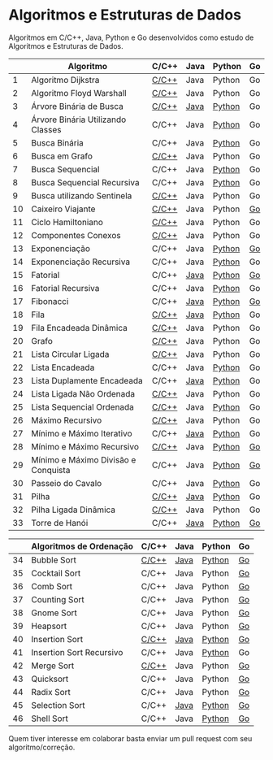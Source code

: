 # Algoritmos e Estruturas de Dados

Algoritmos em C/C++, Java, Python e Go desenvolvidos como estudo de Algoritmos e Estruturas de Dados.

|    | Algoritmo                           | C/C++ | Java | Python | Go |
|----|-------------------------------------|-------|------|--------|----|
| 1  | Algoritmo Dijkstra                  | [C/C++](/C/AlgoritmoDijkstra.c) | Java | Python | Go |
| 2  | Algoritmo Floyd Warshall            | [C/C++](/C/AlgoritmoFloydWarshall.c) | Java | Python | Go |
| 3  | Árvore Binária de Busca             | [C/C++](/C/ArvoreBinariaDeBusca.c) | [Java](/Java/ArvoreDeBuscaBinaria.java) | [Python](/Python/ArvoreBinariaDeBusca.py) | Go |
| 4  | Árvore Binária Utilizando Classes   | C/C++ | Java | [Python](/Python/BinaryTree.py) | Go |
| 5  | Busca Binária                       | C/C++ | Java | [Python](/Python/BuscaBinaria.py) | Go |
| 6  | Busca em Grafo                      | [C/C++](/C/BuscaEmGrafo.c) | Java | Python | Go |
| 7  | Busca Sequencial                    | C/C++ | Java | [Python](/Python/BuscaSequencial.py) | Go |
| 8  | Busca Sequencial Recursiva          | C/C++ | Java | [Python](/Python/BuscaSequencialRecursiva.py) | Go |
| 9  | Busca utilizando Sentinela          | [C/C++](/C/BuscaSentinela.c) | Java | Python | Go |
| 10 | Caixeiro Viajante                   | [C/C++](/C/CaixeiroViajante.c) | Java | Python | [Go](/GoLang/caixeiroviajante/caixeiroviajante.go) |
| 11 | Ciclo Hamiltoniano                  | [C/C++](/C/CicloHamiltoniano.c) | Java | Python | Go |
| 12 | Componentes Conexos                 | [C/C++](/C/ComponentesConexos.c) | Java | Python | Go |
| 13 | Exponenciação                       | C/C++ | Java | [Python](/Python/Exponenciacao.py) | [Go](/GoLang/exponenciacao/exponenciacao.go) |
| 14 | Exponenciação Recursiva             | C/C++ | Java | [Python](/Python/ExponenciacaoRecursiva.py) | Go |
| 15 | Fatorial                            | C/C++ | [Java](/Java/Fatorial.java) | [Python](/Python/Fatorial.py) | [Go](/GoLang/fatorial/fatorial.go) |
| 16 | Fatorial Recursiva                  | C/C++ | Java | [Python](/Python/FatorialRecursiva.py) | Go |
| 17 | Fibonacci                           | C/C++ | [Java](/Java/Fibonacci.java) | [Python](/Python/Fibonacci.py) | [Go](/GoLang/fibonacci/fibonacci.go) |
| 18 | Fila                                | [C/C++](/C/Fila.c) | [Java](/Java/Fila.java) | [Python](/Python/Fila.py) | Go |
| 19 | Fila Encadeada Dinâmica             | [C/C++](/C/FilaEncadeadaDinamica.c) | Java | Python | Go |
| 20 | Grafo                               | [C/C++](/C/Grafos.c) | Java | Python | Go |
| 21 | Lista Circular Ligada               | [C/C++](/C/ListaCircularLigada.c) | Java | Python | Go |
| 22 | Lista Encadeada                     | C/C++ | Java | [Python](/Python/ListaEncadeada.py) | Go |
| 23 | Lista Duplamente Encadeada          | C/C++ | [Java](/Java/ListaDuplamenteEncadeada.java) | [Python](/Python/ListaDuplamenteEncadeada.py) | Go |
| 24 | Lista Ligada Não Ordenada           | [C/C++](/C/ListaLigadaNaoOrdenada.c) | Java | Python | Go |
| 25 | Lista Sequencial Ordenada           | [C/C++](/C/ListaSequencialOrdenada.c) | Java | [Python](/Python/ListaSequencialOrdenada.py) | Go |
| 26 | Máximo Recursivo                    | [C/C++](/C/MaxRecursivo.c) | Java | Python | Go |
| 27 | Mínimo e Máximo Iterativo           | C/C++ | [Java](/Java/MaxMinArray.java) | [Python](/Python/MinMaxIterativo.py) | Go |
| 28 | Mínimo e Máximo Recursivo           | [C/C++](/C/MaxMinRecursivo.c) | Java | [Python](/Python/MaxMinRecursivo.py) | [Go](/GoLang/maximominimo/MaximoMinimo.go) |
| 29 | Mínimo e Máximo Divisão e Conquista | C/C++ | Java | [Python](/Python/MaxRecursivoDC.py) | [Go](/GoLang/maximominimo/MaximoMinimo.go) |
| 30 | Passeio do Cavalo                   | C/C++ | Java | [Python](/Python/PasseioDoCavalo.py) | Go |
| 31 | Pilha                               | [C/C++](/C/Pilha.c) | [Java](/Java/Pilha.java) | [Python](/Python/Pilha.py) | Go |
| 32 | Pilha Ligada Dinâmica               | [C/C++](/C/PilhaLigadaDinamica.c) | Java | Python | Go |
| 33 | Torre de Hanói                      | C/C++ | [Java](/Java/TorreDeHanoi.java) | [Python](/Python/TorreDeHanoi.py) | [Go](/GoLang/hanoi/hanoi.go) |

|    | Algoritmos de Ordenação             | C/C++ | Java | Python | Go |
|----|-------------------------------------|-------|------|--------|----|
| 34 | Bubble Sort                         | [C/C++](/C/BubbleSort.cpp) | [Java](/Java/BubbleSort.java) | [Python](/Python/BubbleSort.py) | [Go](/GoLang/bubbleSort/bubbleSort.go) |
| 35 | Cocktail Sort                       | C/C++ | Java | Python | [Go](/GoLang/cocktailsort/cocktailsort.go) |
| 36 | Comb Sort                           | C/C++ | Java | Python | [Go](/GoLang/combsort/combsort.go) |
| 37 | Counting Sort                       | C/C++ | Java | Python | [Go](/GoLang/countingsort/countingsort.go) |
| 38 | Gnome Sort                          | C/C++ | Java | Python | [Go](/GoLang/gnomesort/gnomesort.go) |
| 39 | Heapsort                            | C/C++ | Java | Python | [Go](/GoLang/heapsort/heapsort.go) |
| 40 | Insertion Sort                      | [C/C++](/C/InsertionSort.cpp) | [Java](/Java/InsertionSort.java) | [Python](/Python/InsertionSortIterativo.py) | [Go](/GoLang/insertionsort/insertionsort.go) |
| 41 | Insertion Sort Recursivo            | C/C++ | Java | [Python](/Python/InsertionSortRecursivo.py) | Go |
| 42 | Merge Sort                          | [C/C++](/C/MergeSort.c) | Java | Python | [Go](/GoLang/mergesort/mergesort.go) |
| 43 | Quicksort                           | C/C++ | Java | Python | [Go](/GoLang/quicksort/quicksort.go) |
| 44 | Radix Sort                          | C/C++ | Java | Python | [Go](/GoLang/radixsort/radixsort.go) |
| 45 | Selection Sort                      | C/C++ | [Java](/Java/SelectionSort.java) | [Python](/Python/SelectionSort.py) | [Go](/GoLang/selectionsort/selectionsort.go) |
| 46 | Shell Sort                          | C/C++ | Java | [Python](/Python/shellSort.py) | [Go](/GoLang/shellsort/shellsort.go) |

Quem tiver interesse em colaborar basta enviar um pull request com seu algoritmo/correção.
